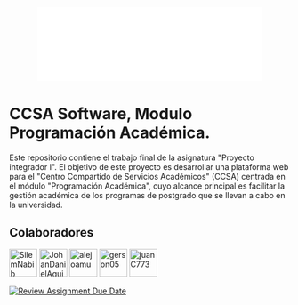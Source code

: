 <p align="center"><img width=80% src="./docs/assets/ICESI_Logo.png"></p>

# CCSA Software, Modulo Programación Académica.

Este repositorio contiene el trabajo final de la asignatura "Proyecto integrador I". El objetivo de este proyecto es desarrollar una plataforma web para el "Centro Compartido de Servicios Académicos" (CCSA) centrada en el módulo "Programación Académica", cuyo alcance principal es facilitar la gestión académica de los programas de postgrado que se llevan a cabo en la universidad.

<!--- Aqui se iran agregando features a medida que se implementen.

<details open>
<summary>
 Features
</summary> <br />

<p align="center">
    <img width="49%" src="https://github.com/amplication/amplication/assets/73097785/9908a54a-7d49-4dbb-8f5e-3e99b7cadf30.png" alt="apis"/>
&nbsp;
    <img width="49%" src="https://github.com/amplication/amplication/assets/73097785/ff406403-27f7-42b5-9569-d011432f16e5.png" alt="data-models"/>
</p>

</details>

--->

## Colaboradores

<a href="https://github.com/SilemNabib"><img src="https://avatars.githubusercontent.com/u/80769807?v=4" title="SilemNabib" width="50" height="50"></a>
<a href="https://github.com/JohanDanielAguirre"><img src="https://avatars.githubusercontent.com/u/112358175?v=4" title="JohanDanielAguirre" width="50" height="50"></a>
<a href="https://github.com/alejoamu"><img src="https://avatars.githubusercontent.com/u/114435606?v=4" title="alejoamu" width="50" height="50"></a>
<a href="https://github.com/gerson05"><img src="https://avatars.githubusercontent.com/u/103940316?v=4" title="gerson05" width="50" height="50"></a>
<a href="https://github.com/juanC773"><img src="https://avatars.githubusercontent.com/u/115520140?v=4" title="juanC773" width="50" height="50"></a>

[![Review Assignment Due Date](https://classroom.github.com/assets/deadline-readme-button-24ddc0f5d75046c5622901739e7c5dd533143b0c8e959d652212380cedb1ea36.svg)](https://classroom.github.com/a/LzQtp7yd)
